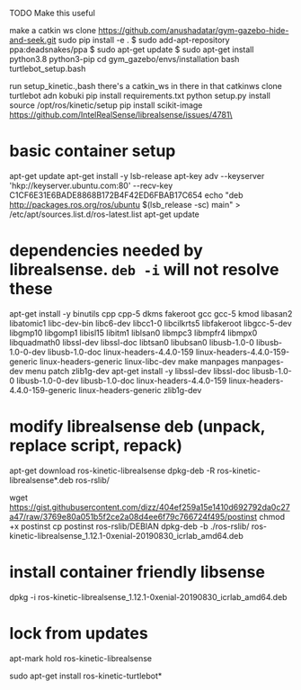 TODO Make this useful

make a catkin ws
clone https://github.com/anushadatar/gym-gazebo-hide-and-seek.git
sudo pip install -e .
$ sudo add-apt-repository ppa:deadsnakes/ppa
$ sudo apt-get update
$ sudo apt-get install python3.8 python3-pip
cd gym_gazebo/envs/installation
bash turtlebot_setup.bash

run setup_kinetic.,bash
there's a catkin_ws in there 
in that catkinws clone
turtlebot adn kobuki
pip install requirements.txt
python setup.py install
source /opt/ros/kinetic/setup
pip install scikit-image
https://github.com/IntelRealSense/librealsense/issues/4781\
# basic container setup
apt-get update
apt-get install -y lsb-release
apt-key adv --keyserver 'hkp://keyserver.ubuntu.com:80' --recv-key C1CF6E31E6BADE8868B172B4F42ED6FBAB17C654
echo "deb http://packages.ros.org/ros/ubuntu $(lsb_release -sc) main" > /etc/apt/sources.list.d/ros-latest.list
apt-get update

# dependencies needed by librealsense. `deb -i` will not resolve these
apt-get install -y binutils cpp cpp-5 dkms fakeroot gcc gcc-5 kmod libasan2 libatomic1 libc-dev-bin libc6-dev libcc1-0 libcilkrts5 libfakeroot libgcc-5-dev libgmp10 libgomp1 libisl15 libitm1 liblsan0 libmpc3 libmpfr4 libmpx0 libquadmath0 libssl-dev libssl-doc libtsan0 libubsan0 libusb-1.0-0 libusb-1.0-0-dev libusb-1.0-doc linux-headers-4.4.0-159 linux-headers-4.4.0-159-generic linux-headers-generic linux-libc-dev make manpages manpages-dev menu patch zlib1g-dev
apt-get install -y libssl-dev libssl-doc libusb-1.0-0 libusb-1.0-0-dev libusb-1.0-doc linux-headers-4.4.0-159 linux-headers-4.4.0-159-generic linux-headers-generic zlib1g-dev

# modify librealsense deb (unpack, replace script, repack)
apt-get download ros-kinetic-librealsense
dpkg-deb -R ros-kinetic-librealsense*.deb ros-rslib/

wget https://gist.githubusercontent.com/dizz/404ef259a15e1410d692792da0c27a47/raw/3769e80a051b5f2ce2a08d4ee6f79c766724f495/postinst
chmod +x postinst
cp postinst ros-rslib/DEBIAN
dpkg-deb -b ./ros-rslib/ ros-kinetic-librealsense_1.12.1-0xenial-20190830_icrlab_amd64.deb

# install container friendly libsense
dpkg -i ros-kinetic-librealsense_1.12.1-0xenial-20190830_icrlab_amd64.deb

# lock from updates
apt-mark hold ros-kinetic-librealsense


sudo apt-get install ros-kinetic-turtlebot*
